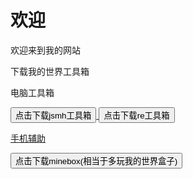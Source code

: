 
</style>
</head>
<body>

<h1>欢迎</h1>
<p>欢迎来到我的网站</p>
<p>下载我的世界工具箱</p>
<p>电脑工具箱</p>

<a href="https://github.com/jsms2/jsmhToolChest/releases/download/5.0B18/jsmhToolChest.5.0B18.exe">
    <button>点击下载jsmh工具箱</button>
	<a href="http://www.52re.fun/Re-ToolBox.exe">
    <button>点击下载re工具箱</button>
	<p>手机辅助</p>
	<a href="https://xybox.lanzoub.com/iMrDn13lpgob">
    <button>点击下载minebox(相当于多玩我的世界盒子)</button>
</a>
</body>
</html>
